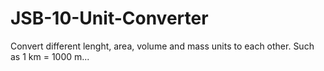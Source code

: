 # JSB-10-Unit-Converter

Convert different lenght, area, volume and mass units to each other. Such as 1 km = 1000 m...
